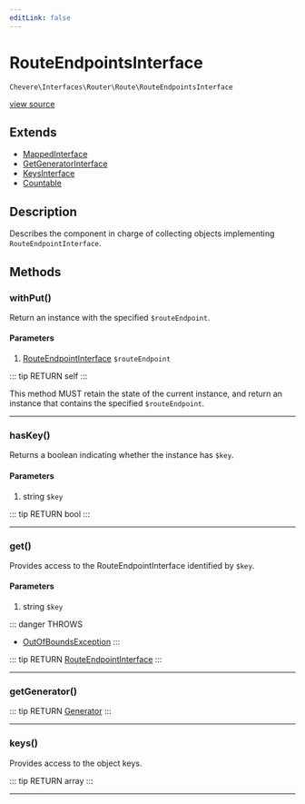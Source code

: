 ```yaml
---
editLink: false
---
```


# RouteEndpointsInterface

`Chevere\Interfaces\Router\Route\RouteEndpointsInterface`

[view source](https://github.com/chevere/chevere/blob/master/Router/Route/RouteEndpointsInterface.php)

## Extends

- [MappedInterface](../../DataStructure/MappedInterface.md)
- [GetGeneratorInterface](../../DataStructure/GetGeneratorInterface.md)
- [KeysInterface](../../DataStructure/KeysInterface.md)
- [Countable](https://www.php.net/manual/class.countable)

## Description

Describes the component in charge of collecting objects implementing `RouteEndpointInterface`.

## Methods

### withPut()

Return an instance with the specified `$routeEndpoint`.

#### Parameters

1. [RouteEndpointInterface](./RouteEndpointInterface.md) `$routeEndpoint`

::: tip RETURN
self
:::

This method MUST retain the state of the current instance, and return
an instance that contains the specified `$routeEndpoint`.

---

### hasKey()

Returns a boolean indicating whether the instance has `$key`.

#### Parameters

1. string `$key`

::: tip RETURN
bool
:::

---

### get()

Provides access to the RouteEndpointInterface identified by `$key`.

#### Parameters

1. string `$key`

::: danger THROWS
- [OutOfBoundsException](../../../Exceptions/Core/OutOfBoundsException.md) 
:::

::: tip RETURN
[RouteEndpointInterface](./RouteEndpointInterface.md)
:::

---

### getGenerator()

::: tip RETURN
[Generator](https://www.php.net/manual/class.generator)
:::

---

### keys()

Provides access to the object keys.

::: tip RETURN
array
:::

---

